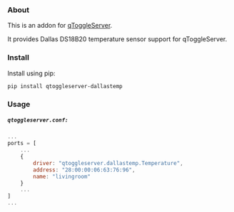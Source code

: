 ### About

This is an addon for [qToggleServer](https://github.com/qtoggle/qtoggleserver).

It provides Dallas DS18B20 temperature sensor support for qToggleServer.


### Install

Install using pip:

    pip install qtoggleserver-dallastemp


### Usage

##### `qtoggleserver.conf:`
``` javascript
...
ports = [
    ...
    {
        driver: "qtoggleserver.dallastemp.Temperature",
        address: "28:00:00:06:63:76:96",
        name: "livingroom"
    }
    ...
]
...
